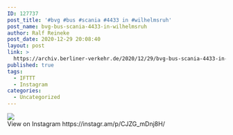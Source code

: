 ```yaml
---
ID: 127737
post_title: '#bvg #bus #scania #4433 in #wilhelmsruh'
post_name: bvg-bus-scania-4433-in-wilhelmsruh
author: Ralf Reineke
post_date: 2020-12-29 20:08:40
layout: post
link: >
  https://archiv.berliner-verkehr.de/2020/12/29/bvg-bus-scania-4433-in-wilhelmsruh/
published: true
tags:
  - IFTTT
  - Instagram
categories:
  - Uncategorized
---
```

<div><img src='https://scontent-iad3-1.cdninstagram.com/v/t51.29350-15/134145252_410513353598646_4644410263433211703_n.jpg?_nc_cat=111&ccb=2&_nc_sid=8ae9d6&_nc_ohc=oyuYFS08t6UAX86wbeT&_nc_ht=scontent-iad3-1.cdninstagram.com&oh=9a5e36b0535ffe2daf7718b3cd257256&oe=600FB8D6' style='max-width:600px;' /><br/><div>View on Instagram https://instagr.am/p/CJZG_mDnj8H/</div></div>